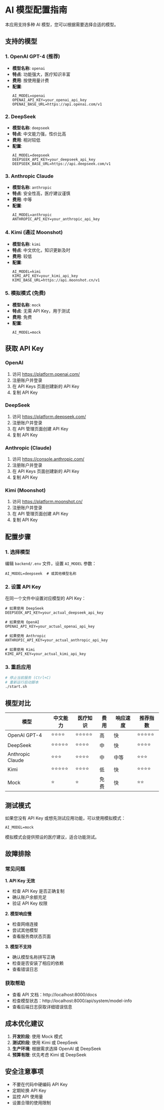 # AI 模型配置指南

本应用支持多种 AI 模型，您可以根据需要选择合适的模型。

## 支持的模型

### 1. OpenAI GPT-4 (推荐)
- **模型名称**: `openai`
- **特点**: 功能强大，医疗知识丰富
- **费用**: 按使用量计费
- **配置**:
  ```env
  AI_MODEL=openai
  OPENAI_API_KEY=your_openai_api_key
  OPENAI_BASE_URL=https://api.openai.com/v1
  ```

### 2. DeepSeek
- **模型名称**: `deepseek`
- **特点**: 中文能力强，性价比高
- **费用**: 相对较低
- **配置**:
  ```env
  AI_MODEL=deepseek
  DEEPSEEK_API_KEY=your_deepseek_api_key
  DEEPSEEK_BASE_URL=https://api.deepseek.com/v1
  ```

### 3. Anthropic Claude
- **模型名称**: `anthropic`
- **特点**: 安全性高，医疗建议谨慎
- **费用**: 中等
- **配置**:
  ```env
  AI_MODEL=anthropic
  ANTHROPIC_API_KEY=your_anthropic_api_key
  ```

### 4. Kimi (通过 Moonshot)
- **模型名称**: `kimi`
- **特点**: 中文优化，知识更新及时
- **费用**: 较低
- **配置**:
  ```env
  AI_MODEL=kimi
  KIMI_API_KEY=your_kimi_api_key
  KIMI_BASE_URL=https://api.moonshot.cn/v1
  ```

### 5. 模拟模式 (免费)
- **模型名称**: `mock`
- **特点**: 无需 API Key，用于测试
- **费用**: 免费
- **配置**:
  ```env
  AI_MODEL=mock
  ```

## 获取 API Key

### OpenAI
1. 访问 https://platform.openai.com/
2. 注册账户并登录
3. 在 API Keys 页面创建新的 API Key
4. 复制 API Key

### DeepSeek
1. 访问 https://platform.deepseek.com/
2. 注册账户并登录
3. 在 API 管理页面创建 API Key
4. 复制 API Key

### Anthropic (Claude)
1. 访问 https://console.anthropic.com/
2. 注册账户并登录
3. 在 API Keys 页面创建新的 API Key
4. 复制 API Key

### Kimi (Moonshot)
1. 访问 https://platform.moonshot.cn/
2. 注册账户并登录
3. 在 API 管理页面创建 API Key
4. 复制 API Key

## 配置步骤

### 1. 选择模型
编辑 `backend/.env` 文件，设置 `AI_MODEL` 参数：
```env
AI_MODEL=deepseek  # 或其他模型名称
```

### 2. 设置 API Key
在同一个文件中设置对应模型的 API Key：
```env
# 如果使用 DeepSeek
DEEPSEEK_API_KEY=your_actual_deepseek_api_key

# 如果使用 OpenAI
OPENAI_API_KEY=your_actual_openai_api_key

# 如果使用 Anthropic
ANTHROPIC_API_KEY=your_actual_anthropic_api_key

# 如果使用 Kimi
KIMI_API_KEY=your_actual_kimi_api_key
```

### 3. 重启应用
```bash
# 停止当前服务 (Ctrl+C)
# 重新运行启动脚本
./start.sh
```

## 模型对比

| 模型 | 中文能力 | 医疗知识 | 费用 | 响应速度 | 推荐指数 |
|------|----------|----------|------|----------|----------|
| OpenAI GPT-4 | ⭐⭐⭐⭐ | ⭐⭐⭐⭐⭐ | 高 | 快 | ⭐⭐⭐⭐⭐ |
| DeepSeek | ⭐⭐⭐⭐⭐ | ⭐⭐⭐⭐ | 中 | 快 | ⭐⭐⭐⭐ |
| Anthropic Claude | ⭐⭐⭐ | ⭐⭐⭐⭐ | 中 | 中等 | ⭐⭐⭐ |
| Kimi | ⭐⭐⭐⭐⭐ | ⭐⭐⭐⭐ | 低 | 快 | ⭐⭐⭐⭐ |
| Mock | ⭐ | ⭐ | 免费 | 快 | ⭐⭐ |

## 测试模式

如果您没有 API Key 或想先测试应用功能，可以使用模拟模式：

```env
AI_MODEL=mock
```

模拟模式会提供预设的医疗建议，适合功能测试。

## 故障排除

### 常见问题

**1. API Key 无效**
- 检查 API Key 是否正确复制
- 确认账户余额充足
- 验证 API Key 权限

**2. 模型响应慢**
- 检查网络连接
- 尝试其他模型
- 查看服务商状态页面

**3. 模型不支持**
- 确认模型名称拼写正确
- 检查是否安装了相应的依赖
- 查看错误日志

### 获取帮助

- 查看 API 文档：http://localhost:8000/docs
- 检查模型状态：http://localhost:8000/api/system/model-info
- 查看后端日志获取详细错误信息

## 成本优化建议

1. **开发阶段**: 使用 Mock 模式
2. **测试阶段**: 使用 Kimi 或 DeepSeek
3. **生产环境**: 根据需求选择 OpenAI 或 DeepSeek
4. **预算有限**: 优先考虑 Kimi 或 DeepSeek

## 安全注意事项

- 不要在代码中硬编码 API Key
- 定期轮换 API Key
- 监控 API 使用量
- 设置合理的使用限制
